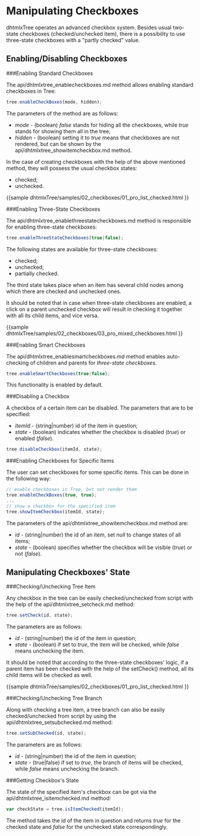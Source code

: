 Manipulating Checkboxes
==========================

dhtmlxTree operates an advanced checkbox system. Besides usual two-state checkboxes (checked/unchecked item), 
there is a possibility to use three-state checkboxes with a "partly checked" value.

Enabling/Disabling Checkboxes  
-----------------------------

###Enabling Standard Checkboxes 

The api/dhtmlxtree_enablecheckboxes.md method allows enabling standard checkboxes in Tree:

~~~js
tree.enableCheckBoxes(mode, hidden);  
~~~

The parameters of the method are as follows:

- *mode* - (boolean) *false* stands for hiding all the checkboxes, while *true* stands for showing them all in the tree;
- *hidden* - (boolean) setting it to *true* means that checkboxes are not rendered, but can be shown by the api/dhtmlxtree_showitemcheckbox.md method.

In the case of creating checkboxes with the help of the above mentioned method, they will possess the usual checkbox states:

- checked;
- unchecked.

{{sample
dhtmlxTree/samples/02_checkboxes/01_pro_list_checked.html
}}

###Enabling Three-State Checkboxes 

The api/dhtmlxtree_enablethreestatecheckboxes.md method is responsible for enabling three-state checkboxes:

~~~js
tree.enableThreeStateCheckboxes(true|false);  
~~~

The following states are available for three-state checkboxes:

-  checked;
-  unchecked;
-  partially checked.

The third state takes place when an item has several child nodes among which there are checked and unchecked ones.

It should be noted that in case when three-state checkboxes are enabled, a click on a parent unchecked checkbox will result 
in checking it together with all its child items, and vice versa.

{{sample
dhtmlxTree/samples/02_checkboxes/03_pro_mixed_checkboxes.html
}}

###Enabling Smart Checkboxes 

The api/dhtmlxtree_enablesmartcheckboxes.md method enables auto-checking of children and parents for *three-state checkboxes*.

~~~js
tree.enableSmartCheckboxes(true|false);
~~~

This functionality is enabled by default.


###Disabling a Checkbox 

A checkbox of a certain item can be disabled. The parameters that are to be specified:

- *itemId* - (string|number) id of the item in question;
- *state* - (boolean) indicates whether the checkbox is disabled (*true*) or enabled (*false*).

~~~js
tree.disableCheckbox(itemId, state);
~~~

###Enabling Checkboxes for Specific Items 

The user can set checkboxes for some specific items. This can be done in the following way:

~~~js
// enable checkboxes in Tree, but not render them
tree.enableCheckBoxes(true, true);
...   
// show a checkbox for the specified item
tree.showItemCheckbox(itemId, state);  
~~~

The parameters of the api/dhtmlxtree_showitemcheckbox.md method are:

- *id* - (string|number) the id of an item, set *null* to change states of all items;
- *state* - (boolean) specifies whether the checkbox will be visible (*true*) or not (*false*).


Manipulating Checkboxes' State 
---------------------------------

###Checking/Unchecking Tree Item 


Any checkbox in the tree can be easily checked/unchecked from script with the help of the api/dhtmlxtree_setcheck.md method:

~~~js
tree.setCheck(id, state);
~~~

The parameters are as follows:

-  *id* - (string|number) the id of the item in question;
-  *state* - (boolean) if set to *true*, the item will be checked, while *false* means unchecking the item.

It should be noted that according to the three-state checkboxes' logic,
if a parent item has been checked with the help of the setCheck() method, all its child items will be checked as well.

{{sample
dhtmlxTree/samples/02_checkboxes/01_pro_list_checked.html
}}

###Checking/Unchecking Tree Branch 

Along with checking a tree item, a tree branch can also be easily checked/unchecked from script by using the api/dhtmlxtree_setsubchecked.md method:

~~~js
tree.setSubChecked(id, state);  
~~~

The parameters are as follows:

- *id* - (string|number) the id of the item in question;
- *state* - (true|false) if set to *true*, the branch of items will be checked, while *false* means unchecking the branch.


###Getting Checkbox's State 

The state of the specified item's checkbox can be got via the api/dhtmlxtree_isitemchecked.md method:

~~~js
var checkState = tree.isItemChecked(itemId);
~~~

The method takes the id	of the item in question and returns *true* for the checked state and *false* for the unchecked state correspondingly.

